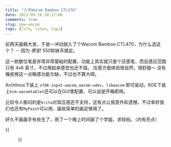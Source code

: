 ```yaml
---
title: "入手Wacom Bamboo CTL470"
date: 2012-09-18 18:17:00
comments: true
slug: new-wacom
tags: [life, linux, tips]
---
```


前两天画瘾大发，于是一冲动就入了个Wacom Bamboo CTL470，为什么选这个？ -- 因为 *便宜*! 550软妹币搞定。

这一款数位笔是非常非常基础的配置，功能上其实就只是个压感笔，而且感应范围只有 4x6 英寸，不过用起来感觉也还不错。 压感方面体验很自然，很舒服～ 没有橡皮擦这一点略感功能欠缺，不过也不算大碍。

Archlinux下装上 `xf86-input-wacom`, `wacom-udev`，`libwacom` 即可驱动，KDE下装上`kcm-wacomtablet`还可以在GUI里配置，可以说是开箱即用。

比较令人郁闷的是`krita`对其压感还不支持，这有点让我意外和遗憾，不过幸好我们也还有`MyPaint`可以用，画些简单的画足够用了。

好久不画画手有些生了，用了一个晚上时间画了个学姐，求轻拍。（内有亮点）

<!--more-->

{{<figure class="center" src="/images/mami.png">}}


